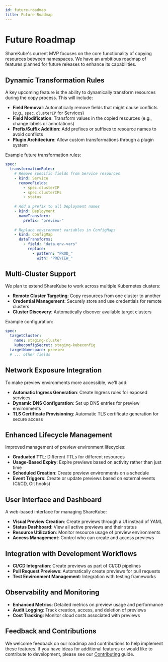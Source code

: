 ```yaml
---
id: future-roadmap
title: Future Roadmap
---
```


# Future Roadmap

ShareKube's current MVP focuses on the core functionality of copying resources between namespaces. We have an ambitious roadmap of features planned for future releases to enhance its capabilities.

## Dynamic Transformation Rules

A key upcoming feature is the ability to dynamically transform resources during the copy process. This will include:

- **Field Removal**: Automatically remove fields that might cause conflicts (e.g., `spec.clusterIP` for Services)
- **Field Modification**: Transform values in the copied resources (e.g., change labels or annotations)
- **Prefix/Suffix Addition**: Add prefixes or suffixes to resource names to avoid conflicts
- **Plugin Architecture**: Allow custom transformations through a plugin system

Example future transformation rules:

```yaml
spec:
  transformationRules:
    # Remove specific fields from Service resources
    - kind: Service
      removeFields:
        - spec.clusterIP
        - spec.clusterIPs
        - status
    
    # Add a prefix to all Deployment names
    - kind: Deployment
      nameTransform:
        prefix: "preview-"
    
    # Replace environment variables in ConfigMaps
    - kind: ConfigMap
      dataTransforms:
        - field: "data.env-vars"
          replace:
            - pattern: "PROD_"
              with: "PREVIEW_"
```

## Multi-Cluster Support

We plan to extend ShareKube to work across multiple Kubernetes clusters:

- **Remote Cluster Targeting**: Copy resources from one cluster to another
- **Credential Management**: Securely store and use credentials for remote clusters
- **Cluster Discovery**: Automatically discover available target clusters

Example configuration:

```yaml
spec:
  targetCluster:
    name: staging-cluster
    kubeconfigSecret: staging-kubeconfig
  targetNamespace: preview
  # ... other fields
```

## Network Exposure Integration

To make preview environments more accessible, we'll add:

- **Automatic Ingress Generation**: Create Ingress rules for exposed services
- **Dynamic DNS Configuration**: Set up DNS entries for preview environments
- **TLS Certificate Provisioning**: Automatic TLS certificate generation for secure access

## Enhanced Lifecycle Management

Improved management of preview environment lifecycles:

- **Graduated TTL**: Different TTLs for different resources
- **Usage-Based Expiry**: Expire previews based on activity rather than just time
- **Scheduled Creation**: Create preview environments on a schedule
- **Event Triggers**: Create or update previews based on external events (CI/CD, Git hooks)

## User Interface and Dashboard

A web-based interface for managing ShareKube:

- **Visual Preview Creation**: Create previews through a UI instead of YAML
- **Status Dashboard**: View all active previews and their status
- **Resource Utilization**: Monitor resource usage of preview environments
- **Access Management**: Control who can create and access previews

## Integration with Development Workflows

- **CI/CD Integration**: Create previews as part of CI/CD pipelines
- **Pull Request Previews**: Automatically create previews for pull requests
- **Test Environment Management**: Integration with testing frameworks

## Observability and Monitoring

- **Enhanced Metrics**: Detailed metrics on preview usage and performance
- **Audit Logging**: Track creation, access, and deletion of previews
- **Cost Tracking**: Monitor cloud costs associated with previews

## Feedback and Contributions

We welcome feedback on our roadmap and contributions to help implement these features. If you have ideas for additional features or would like to contribute to development, please see our [Contributing](contributing) guide. 